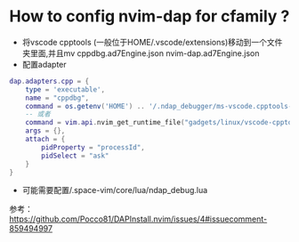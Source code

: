 # How to config nvim-dap for cfamily ?

- 将vscode cpptools (一般位于HOME/.vscode/extensions)移动到一个文件夹里面,并且mv cppdbg.ad7Engine.json  nvim-dap.ad7Engine.json
- 配置adapter
```lua
dap.adapters.cpp = {
    type = 'executable',
    name = "cppdbg",
    command = os.getenv('HOME') .. '/.ndap_debugger/ms-vscode.cpptools-1.2.2/debugAdapters/OpenDebugAD7',
    -- 或者
    command = vim.api.nvim_get_runtime_file("gadgets/linux/vscode-cpptools/debugAdapters/OpenDebugAD7", false)[1], --  // ensure that vimspector is located inside the nvim runtime folder 
    args = {},
    attach = {
        pidProperty = "processId",
        pidSelect = "ask"
    }
}
```
- 可能需要配置/.space-vim/core/lua/ndap_debug.lua

参考：https://github.com/Pocco81/DAPInstall.nvim/issues/4#issuecomment-859494997
